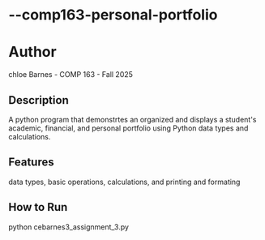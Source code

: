 # --comp163-personal-portfolio
# Author
chloe Barnes - COMP 163 - Fall 2025
## Description
A python program that demonstrtes an organized and displays a student's academic, financial, and personal portfolio using Python data types and calculations.
## Features
data types, basic operations, calculations, and printing and formating
## How to Run
python cebarnes3_assignment_3.py
